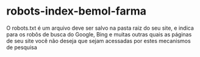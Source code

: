 # robots-index-bemol-farma
O robots.txt é um arquivo deve ser salvo na pasta raiz do seu site, e indica para os robôs de busca do Google, Bing e muitas outras quais as páginas de seu site você não deseja que sejam acessadas por estes mecanismos de pesquisa
